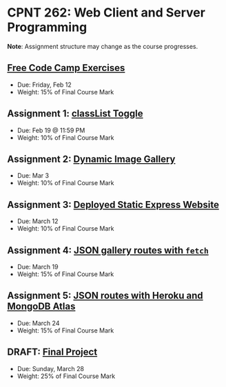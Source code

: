 # CPNT 262: Web Client and Server Programming
**Note**: Assignment structure may change as the course progresses.

## [Free Code Camp Exercises](exercises)
- Due: Friday, Feb 12
- Weight: 15% of Final Course Mark

## Assignment 1: [classList Toggle](https://github.com/sait-wbdv/assessments/tree/master/cpnt262/assignment-1)
- Due: Feb 19 @ 11:59 PM
- Weight: 10% of Final Course Mark

## Assignment 2: [Dynamic Image Gallery](https://github.com/sait-wbdv/assessments/tree/master/cpnt262/assignment-2)
- Due: Mar 3
- Weight: 10% of Final Course Mark

## Assignment 3: [Deployed Static Express Website](https://github.com/sait-wbdv/assessments/tree/master/cpnt262/assignment-3)
- Due: March 12
- Weight: 10% of Final Course Mark

## Assignment 4: [JSON gallery routes with `fetch`](https://github.com/sait-wbdv/assessments/tree/master/cpnt262/assignment-4)
- Due: March 19
- Weight: 15% of Final Course Mark

## Assignment 5: [ JSON routes with Heroku and MongoDB Atlas](https://github.com/sait-wbdv/assessments/tree/master/cpnt262/assignment-5)
- Due: March 24
- Weight: 15% of Final Course Mark

## DRAFT: [Final Project](https://github.com/sait-wbdv/assessments/tree/master/cpnt262/final)
- Due: Sunday, March 28
- Weight: 25% of Final Course Mark